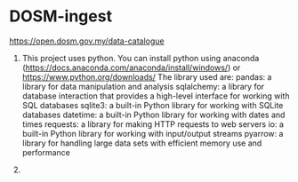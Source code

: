 # DOSM-ingest
https://open.dosm.gov.my/data-catalogue


1. This project uses python. You can install python using anaconda (https://docs.anaconda.com/anaconda/install/windows/) or  https://www.python.org/downloads/ 
  The library used are:
    pandas: a library for data manipulation and analysis
    sqlalchemy: a library for database interaction that provides a high-level interface for working with SQL databases
    sqlite3: a built-in Python library for working with SQLite databases
    datetime: a built-in Python library for working with dates and times
    requests: a library for making HTTP requests to web servers
    io: a built-in Python library for working with input/output streams
    pyarrow: a library for handling large data sets with efficient memory use and performance
  
3. 
    


